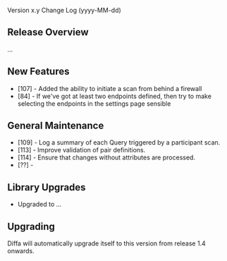  Version x.y Change Log (yyyy-MM-dd)

## Release Overview

...

## New Features

* [107] - Added the ability to initiate a scan from behind a firewall
* [84]  - If we've got at least two endpoints defined, then try to make selecting the endpoints in the settings page sensible

## General Maintenance

* [109] - Log a summary of each Query triggered by a participant scan.
* [113] - Improve validation of pair definitions.
* [114] - Ensure that changes without attributes are processed.
* [??]  -

## Library Upgrades

* Upgraded to ...

## Upgrading

Diffa will automatically upgrade itself to this version from release 1.4 onwards.
